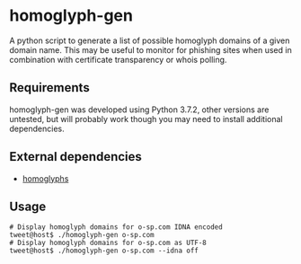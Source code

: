 # homoglyph-gen

A python script to generate a list of possible homoglyph domains of a given domain name.
This may be useful to monitor for phishing sites when used in combination with certificate transparency or whois polling.

## Requirements
homoglyph-gen was developed using Python 3.7.2, other versions are untested, but will probably work though you may need to install additional dependencies.

## External dependencies
* [homoglyphs](https://pypi.org/project/homoglyphs/)

## Usage
```
# Display homoglyph domains for o-sp.com IDNA encoded
tweet@host$ ./homoglyph-gen o-sp.com
# Display homoglyph domains for o-sp.com as UTF-8
tweet@host$ ./homoglyph-gen o-sp.com --idna off
```